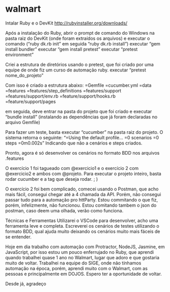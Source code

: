 # walmart
Intalar Ruby e o DevKit http://rubyinstaller.org/downloads/

Após a instalação do Ruby, abrir o prompt de comando do Windows na pasta raiz do DevKit (onde foram extraídos os arquivos) e executar o comando (“ruby dk.rb init” em seguida “ruby dk.rb install”) 
executar “gem install bundler”
executar “gem install pretest”
executar “pretest environment”

Criei a estrutura de diretórios usando o pretest, que foi criado por uma equipe de onde fiz um curso de automação ruby.
executar “pretest nome_do_projeto”

Com isso é criado a estrutura abaixo: 
=Gemfile 
=cucumber.yml 
=data 
=features 
=features/step_definitions 
=features/support 
=features/support/env.rb 
=feature/support/hooks.rb 
=feature/support/pages

em seguida, deve entrar na pasta do projeto que foi criado e 
executar “bundle install” 
(instalando as dependências que já foram declaradas no arquivo Gemfile)

Para fazer um teste, basta
executar “cucumber” 
na pasta raiz do projeto. O sistema retorna o seguinte: 
“=Using the default profile... 
=0 scenarios =0 steps =0m0.002s” 
Indicando que não a cenários e steps criados.

Pronto, agora é só desenvolver os cenários no formato BDD nos arquivos .features

O exercício 1 foi tagueado com @exercicio1 e o exercício 2 com @exercicio2 e ambos com @projeto. 
Para executar o projeto inteiro, basta rodar cucumber e a tag que deseja rodar. ; )

O exercício 2 foi bem complicado, comecei usando o Postman, que acho mais fácil, consegui chegar até a 4 chamada da API.
Porém, não consegui passar tudo para a automação pro httParty.
Estou commitando o que fiz, porém, infelizmente, não funcionou.
Estou comitando tambem o json do postman, caso deem uma olhada, verão como funciona.

Técnicas e Ferramentas 
Utilizarei o VSCode para desenvolver, acho uma ferramenta leve e completa. 
Escreverei os cenários de testes utilizando o formato BDD, qual ajuda muito deixando os cenários muito mais fáceis de se entender. 

Hoje em dia trabalho com automação com Protractor, NodeJS, Jasmine, em JavaScript, por isso estou um pouco enferrujado no Ruby, que aprendi quando trabalhei quase 1 ano no Walmart, lugar que adoro e que gostaria muito de voltar.
Trabalhei na equipe do SIGE, onde não tínhamos automação na época, porém, aprendi muito com o Walmart, com as pessoas e principalmente em DOJOS. 
Espero ter a oportunidade de voltar. 

Desde já, agradeço
